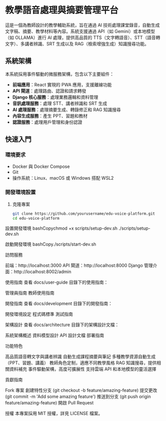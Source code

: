 # 教學語音處理與摘要管理平台

這是一個為教師設計的教學輔助系統，旨在通過 AI 技術處理課堂錄音，自動生成文字稿、摘要、教學材料等內容。系統支援通過 API（如 Gemini）或本地模型（如 OLLAMA）進行 AI 處理，提供高品質的 TTS（文字轉語音）、STT（語音轉文字）、多講者辨識、SRT 生成以及 RAG（檢索增強生成）知識搜尋功能。

## 系統架構

本系統採用事件驅動的微服務架構，包含以下主要組件：

- **前端應用**：React 實現的 PWA 應用，支援離線功能
- **API 閘道**：處理路由、認證和請求轉發
- **Django 核心服務**：處理業務邏輯和資料管理
- **音訊處理服務**：處理 STT、講者辨識和 SRT 生成
- **AI 處理服務**：處理摘要生成、轉錄修正和 RAG 知識搜尋
- **內容生成服務**：產生 PPT、習題和教材
- **認證服務**：處理用戶管理和身份認證

## 快速入門

### 環境要求

- Docker 與 Docker Compose
- Git
- 操作系統：Linux、macOS 或 Windows 搭配 WSL2

### 開發環境設置

1. 克隆專案
   ```bash
   git clone https://github.com/yourusername/edu-voice-platform.git
   cd edu-voice-platform

設置開發環境
bashCopychmod +x scripts/setup-dev.sh
./scripts/setup-dev.sh

啟動開發環境
bashCopy./scripts/start-dev.sh

訪問服務

前端：http://localhost:3000
API 閘道：http://localhost:8000
Django 管理介面：http://localhost:8002/admin



使用指南
查看 docs/user-guide 目錄下的使用指南：

管理員指南
教師使用指南

開發指南
查看 docs/development 目錄下的開發指南：

開發環境設定
程式碼標準
測試指南

架構設計
查看 docs/architecture 目錄下的架構設計文檔：

系統架構概述
資料模型設計
API 設計文檔
部署指南

功能特色

高品質語音轉文字與講者辨識
自動生成課程摘要與筆記
多種教學資源自動生成（PPT、習題、講義）
教師角色定制，適應不同教學風格
RAG 知識搜尋，提供相關資料補充
事件驅動架構，高度可擴展性
支持雲端 API 和本地模型的靈活選擇

貢獻指南

Fork 專案
創建特性分支 (git checkout -b feature/amazing-feature)
提交更改 (git commit -m 'Add some amazing feature')
推送到分支 (git push origin feature/amazing-feature)
開啟 Pull Request

授權
本專案採用 MIT 授權，詳見 LICENSE 檔案。